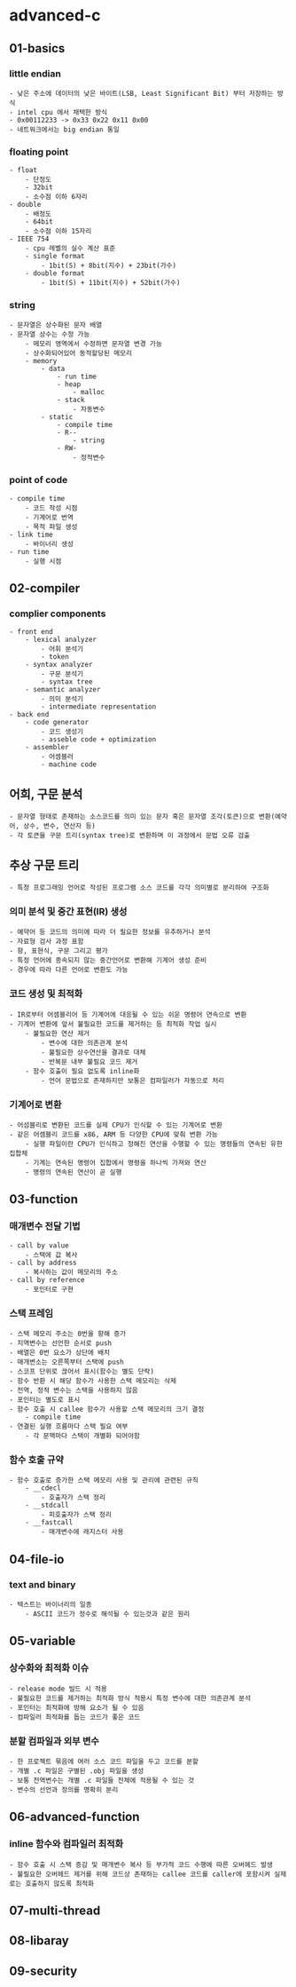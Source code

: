 # advanced-c

## 01-basics

### little endian

    - 낮은 주소에 데이터의 낮은 바이트(LSB, Least Significant Bit) 부터 저장하는 방식
    - intel cpu 에서 채택한 방식
    - 0x00112233 -> 0x33 0x22 0x11 0x00
    - 네트워크에서는 big endian 통일

### floating point

    - float
        - 단정도
        - 32bit
        - 소수점 이하 6자리
    - double
        - 배정도
        - 64bit
        - 소수점 이하 15자리
    - IEEE 754
        - cpu 레벨의 실수 계산 표준
        - single format
            - 1bit(S) + 8bit(지수) + 23bit(가수)
        - double format
            - 1bit(S) + 11bit(지수) + 52bit(가수)

### string

    - 문자열은 상수화된 문자 배열
    - 문자열 상수는 수정 가능
        - 메모리 영역에서 수정하면 문자열 변경 가능
        - 상수화되어있어 동적할당된 메모리
        - memory
            - data
                - run time
                - heap
                    - malloc
                - stack
                    - 자동변수
            - static
                - compile time
                - R--
                    - string
                - RW-
                    - 정적변수

### point of code

    - compile time
        - 코드 작성 시점
        - 기계어로 번역
        - 목적 파일 생성
    - link time
        - 바이너리 생성
    - run time
        - 실행 시점

## 02-compiler

### complier components

    - front end
        - lexical analyzer
            - 어휘 분석기
            - token
        - syntax analyzer
            - 구문 분석기
            - syntax tree
        - semantic analyzer
            - 의미 분석기
            - intermediate representation
    - back end
        - code generator
            - 코드 생성기
            - asseble code + optimization
        - assembler
            - 어셈블러
            - machine code

## 어희, 구문 분석

    - 문자열 형태로 존재하는 소스코드를 의미 있는 문자 혹은 문자열 조각(토큰)으로 변환(예약어, 상수, 변수, 연산자 등)
    - 각 토큰을 구문 트리(syntax tree)로 변환하며 이 과정에서 문법 오류 검출

## 추상 구문 트리

    - 특정 프로그래밍 언어로 작성된 프로그램 소스 코드를 각각 의미별로 분리하여 구조화

### 의미 분석 및 중간 표현(IR) 생성

    - 예약어 등 코드의 의미에 따라 더 필요한 정보를 유추하거나 분석
    - 자료형 검사 과정 표함
    - 항, 표현식, 구문 그리고 평가
    - 특정 언어에 종속되지 않는 중간언어로 변환해 기계어 생성 준비
    - 경우에 따라 다른 언어로 변환도 가능

### 코드 생성 및 최적화

    - IR로부터 어셈블리어 등 기계어에 대응될 수 있는 쉬운 명령어 연속으로 변환
    - 기계어 변환에 앞서 불필요한 코드를 제거하는 등 최적화 작업 실시
        - 불필요한 연산 제거
            - 변수에 대한 의존관계 분석
            - 불필요한 상수연산을 결과로 대체
            - 반복문 내부 불필요 코드 제거
        - 함수 호출이 필요 없도록 inline화
            - 언어 문법으로 존재하지만 보통은 컴파일러가 자동으로 처리

### 기계어로 변환

    - 어섬블리로 변환된 코드를 실제 CPU가 인식할 수 있는 기계어로 변환
    - 같은 어셈블리 코드를 x86, ARM 등 다양한 CPU에 맞춰 변환 가능
        - 실행 파일이란 CPU가 인식하고 정해진 연산을 수행할 수 있는 명령들의 연속된 유한 집합체
        - 기계는 연속된 명령어 집합에서 명령을 하나씩 가져와 연산
        - 명령의 연속된 연산이 곧 실행

## 03-function

### 매개변수 전달 기법

    - call by value
        - 스택에 값 복사
    - call by address
        - 복사하는 값이 메모리의 주소
    - call by reference
        - 포인터로 구현

### 스택 프레임

    - 스택 메모리 주소는 0번을 향해 증가
    - 지역변수는 선언한 순서로 push
    - 배열은 0번 요소가 상단에 배치
    - 매개변소는 오른쪽부터 스택에 push
    - 스코프 단위로 끊어서 표시(함수는 별도 단락)
    - 함수 반환 시 해당 함수가 사용한 스택 메모리는 삭제
    - 전역, 정적 변수는 스택을 사용하지 않음
    - 포인터는 별도로 표시
    - 함수 호출 시 callee 함수가 사용할 스택 메모리의 크기 결정
        - compile time
    - 연결된 실행 흐름마다 스택 필요 여부
        - 각 문맥마다 스택이 개별화 되어야함

### 함수 호출 규약

    - 함수 호출로 증가한 스택 메모리 사용 및 관리에 관련된 규칙
        - __cdecl
            - 호출자가 스택 정리
        - __stdcall
            - 피호출자가 스택 정리
        - __fastcall
            - 매개변수에 레지스터 사용

## 04-file-io

### text and binary

    - 텍스트는 바이너리의 일종
        - ASCII 코드가 정수로 해석될 수 있는것과 같은 원리

## 05-variable

### 상수화와 최적화 이슈

    - release mode 빌드 시 적용
    - 불필요한 코드를 제거하는 최적화 방식 적용시 특정 변수에 대한 의존관계 분석
    - 포인터는 최적화에 방해 요소가 될 수 있음
    - 컴파일러 최적화를 돕는 코드가 좋은 코드

### 분할 컴파일과 외부 변수

    - 한 프로젝트 묶음에 여러 소스 코드 파일을 두고 코드를 분할
    - 개별 .c 파일은 구별된 .obj 파일을 생성
    - 보통 전역변수는 개별 .c 파일들 전체에 적용될 수 있는 것
    - 변수의 선언과 정의를 명확히 분리

## 06-advanced-function

### inline 함수와 컴파일러 최적화

    - 함수 호출 시 스택 증감 및 매개변수 복사 등 부가적 코드 수행에 따른 오버헤드 발생
    - 불필요한 오버헤드 제거를 위해 코드상 존재하는 callee 코드를 caller에 포함시켜 실제로는 호출하지 않도록 최적화

## 07-multi-thread

## 08-libaray

## 09-security
